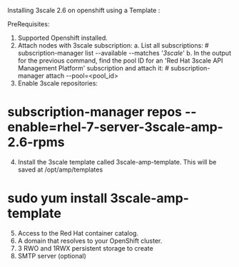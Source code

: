 
Installing 3scale 2.6 on openshift using a Template :

PreRequisites:
1. Supported Openshift installed.
2. Attach nodes with 3scale subscription:
    a. List all subscriptions:
        # subscription-manager list --available --matches '*3scale*'
    b. In the output for the previous command, find the pool ID for an 'Red Hat 3scale API Management Platform' subscription and attach it: 
        # subscription-manager attach --pool=<pool_id>
3. Enable 3scale repositories:
  # subscription-manager repos --enable=rhel-7-server-3scale-amp-2.6-rpms
4. Install the 3scale template called 3scale-amp-template. This will be saved at /opt/amp/templates
  # sudo yum install 3scale-amp-template
5. Access to the Red Hat container catalog. 
6. A domain that resolves to your OpenShift cluster. 
7. 3 RWO and 1RWX persistent storage to create 
8. SMTP server (optional)